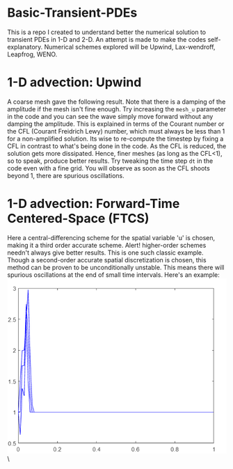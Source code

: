 # Basic-Transient-PDEs
This is a repo I created to understand better the numerical solution to transient PDEs in 1-D and 2-D. An attempt is made to make the codes self-explanatory. Numerical schemes explored will be Upwind, Lax-wendroff, Leapfrog, WENO. 
# 1-D advection: Upwind 
A coarse mesh gave the following result. Note that there is a damping of the amplitude if the mesh isn't fine enough. Try increasing the `mesh_u` parameter in the code and you can see the wave simply move forward without any damping the amplitude. This is explained in terms of the Courant number or the CFL (Courant Freidrich Lewy) number, which must always be less than 1 for a non-amplified solution. Its wise to re-compute the timestep by fixing a CFL in contrast to what's being done in the code. As the CFL is reduced, the solution gets more dissipated. Hence, finer meshes (as long as the CFL<1), so to speak, produce better results. Try tweaking the time step `dt` in the code even with a fine grid. You will observe as soon as the CFL shoots beyond 1, there are spurious oscillations. 
# 1-D advection: Forward-Time Centered-Space (FTCS)
Here a central-differencing scheme for the spatial variable 'u' is chosen, making it a third order accurate scheme. Alert! higher-order schemes needn't always give better results. This is one such classic example. Though a second-order accurate spatial discretization is chosen, this method can be proven to be unconditionally unstable. This means there will spurious oscillations at the end of small time intervals. Here's an example:\
![plot!](https://github.com/RSuryaNarayan/Basic-Transient-PDEs-/blob/main/Results/FTCS.PNG)\
